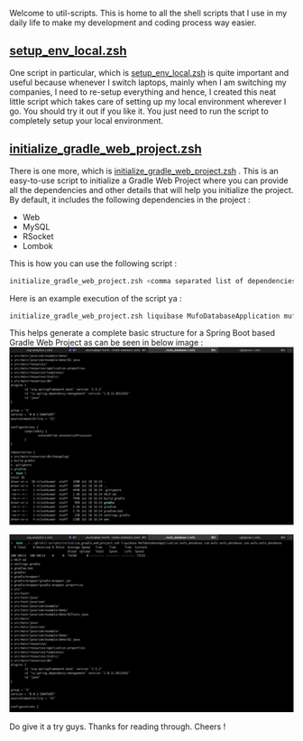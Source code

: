 Welcome to util-scripts. This is home to all the shell scripts that I use in my daily life to make my development and coding process way easier.

## [setup_env_local.zsh](https://github.com/nilukush/util-scripts/blob/master/setup_env_local.zsh)

One script in particular, which is [setup_env_local.zsh](https://github.com/nilukush/util-scripts/blob/master/setup_env_local.zsh) is quite important and useful because whenever I switch laptops, mainly when I am switching my companies, I need to re-setup everything and hence, I created this neat little script which takes care of setting up my local environment wherever I go. You should try it out if you like it. You just need to run the script to completely setup your local environment.

## [initialize_gradle_web_project.zsh](https://github.com/nilukush/util-scripts/blob/master/initialize_gradle_web_project.zsh)

There is one more, which is [initialize_gradle_web_project.zsh](https://github.com/nilukush/util-scripts/blob/master/initialize_gradle_web_project.zsh) . This is an easy-to-use script to initialize a Gradle Web Project where you can provide all the dependencies and other details that will help you initialize the project. By default, it includes the following dependencies in the project :

* Web
* MySQL
* RSocket
* Lombok

This is how you can use the following script :
```bash
initialize_gradle_web_project.zsh <comma separated list of dependencies> <application_name> <artifact_id> <group_id> <name> <package_name>
```

Here is an example execution of the script ya :
```bash
initialize_gradle_web_project.zsh liquibase MufoDatabaseApplication mufo_database com.mufo mufo_database com.mufo.mufo_database
```

This helps generate a complete basic structure for a Spring Boot based Gradle Web Project as can be seen in below image :
![Example Run of Initialializing Gradle Web Project](/images/example_run_of_initialize_gradle_web_project.png)

![Example Run of Initialializing Gradle Web Project 2](/images/example_run_of_initialize_gradle_web_project_2.png)

Do give it a try guys. Thanks for reading through. Cheers !
